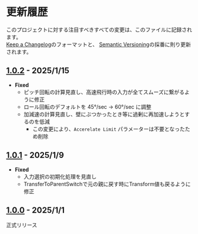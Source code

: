 # 更新履歴

このプロジェクトに対する注目すべきすべての変更は、このファイルに記録されます。  
[Keep a Changelog](https://keepachangelog.com/en/1.0.0/)のフォーマットと、
[Semantic Versioning](https://semver.org/spec/v2.0.0.html)の採番に則り更新されます。  

## [1.0.2] - 2025/1/15

- **Fixed**
  - ピッチ回転の計算見直し、高速飛行時の入力が全てスムーズに繋がるように修正
  - ロール回転のデフォルトを 45°/sec → 60°/sec に調整
  - 加減速の計算見直し、壁にぶつかったとき等に過剰に再加速しようとするのを低減
    - この変更により、`Accerelate Limit` パラメーターは不要となったため削除

## [1.0.1] - 2025/1/9

- **Fixed**
  - 入力選択の初期化処理を見直し
  - TransferToParentSwitchで元の親に戻す時にTransform値も戻るように修正

## [1.0.0] - 2025/1/1

正式リリース

[1.0.2]: https://github.com/mimyquality/DynamicDragonDriveSystem/releases/tag/1.0.2
[1.0.1]: https://github.com/mimyquality/DynamicDragonDriveSystem/releases/tag/1.0.1
[1.0.0]: https://github.com/mimyquality/DynamicDragonDriveSystem/releases/tag/1.0.0

